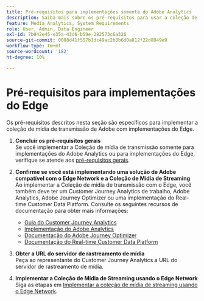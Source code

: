 ```yaml
---
title: Pré-requisitos para implementações somente do Adobe Analytics
description: Saiba mais sobre os pré-requisitos para usar a coleção de mídia de transmissão com implementações somente do Adobe Analytics ou do Edge
feature: Media Analytics, System Requirements
role: User, Admin, Data Engineer
exl-id: 7b042e45-e35a-43d6-b59e-282573c6a326
source-git-commit: 0088d41f557b1dc49ac2b3b6d0a812f22d8849e9
workflow-type: tm+mt
source-wordcount: '182'
ht-degree: 10%

---
```


# Pré-requisitos para implementações do Edge

Os pré-requisitos descritos nesta seção são específicos para implementar a coleção de mídia de transmissão de Adobe com implementações do Edge.

1. **Concluir os pré-requisitos gerais**<br>
Se você implementar a Coleção de mídia de transmissão somente para implementações do Adobe Analytics ou para implementações do Edge, verifique se atende aos [pré-requisitos gerais](/help/getting-started/prereqs.md).

1. **Confirme se você está implementando uma solução de Adobe compatível com o Edge Network e a Coleção de Mídia de Streaming**<br>
Ao implementar a Coleção de mídia de transmissão com o Edge, você também deve ter um Customer Journey Analytics de trabalho, Adobe Analytics, Adobe Journey Optimizer ou uma implementação do Real-time Customer Data Platform. Consulte os seguintes recursos de documentação para obter mais informações:
   * [Guia do Customer Journey Analytics](https://experienceleague.adobe.com/docs/analytics-platform/using/cja-landing.html?lang=pt-BR)
   * [Implementação do Adobe Analytics](https://experienceleague.adobe.com/docs/analytics/implementation/home.html?lang=pt-BR)
   * [Documentação do Adobe Journey Optimizer](https://experienceleague.adobe.com/docs/journey-optimizer.html?lang=pt-BR)
   * [Documentação do Real-time Customer Data Platform](https://experienceleague.adobe.com/docs/real-time-customer-data-platform.html?lang=pt-BR)

1. **Obter a URL do servidor de rastreamento de mídia**<br>
Peça ao representante do Customer Journey Analytics a URL do servidor de rastreamento de mídia. <!-- This is the `collection-api-server` URL for the Mobile SDK, the JavaScript SDK, and the non-collection-api tracking server for Roku. Domain names for API implementation is: `[your_namespace].hb-api.omtrdc.net`. -->

1. **Implementar a Coleção de Mídia de Streaming usando o Edge Network**<br>
Siga as etapas em [Implementar a coleção de mídia de streaming usando o Edge Network](/help/implementation/edge/implementation-edge.md).
